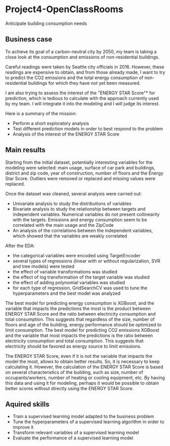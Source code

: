 # Project4-OpenClassRooms
Anticipate building consumption needs

## Business case
To achieve its goal of a carbon-neutral city by 2050, my team is taking a close look at the consumption and emissions of non-residential buildings.

Careful readings were taken by Seattle city officials in 2016. 
However, these readings are expensive to obtain, and from those already made, I want to try to predict the CO2 emissions and the total energy consumption of non-residential buildings for which they have not yet been measured.

I am also trying to assess the interest of the "ENERGY STAR Score"* for prediction, which is tedious to calculate with the approach currently used by my team. I will integrate it into the modeling and I will judge its interest.

Here is a summary of the mission:

-	Perform a short exploratory analysis
-	Test different prediction models in order to best respond to the problem
-	Analysis of the interest of the ENERGY STAR Score

## Main results
Starting from the initial dataset, potentially interesting variables for the modeling were selected: main usage, surface of car park and buildings, district and zip code, year of construction, number of floors and the Energy Star Score. 
Outliers were removed or replaced and missing values were replaced.

Once the dataset was cleaned, several analysis were carried out:

-	Univariate analysis to study the distributions of variables
-	Bivariate analysis to study the relationship between targets and independent variables. Numerical variables do not present collinearity with the targets. Emissions and energy consumption seem to be correlated with the main usage and the ZipCode
-	An analysis of the correlations between the independent variables, which showed that the variables are weakly correlated

After the EDA:

-	the categorical variables were encoded using TargetEncoder
-	several types of regressions (linear with or without regularization, SVR and tree models) were tested
-	the effect of variable transformations was studied
-	the effect of log transformation of the target variable was studied
-	the effect of adding polynomial variables was studied
-	for each type of regression, GridSearchCV was used to tune the hyperparameters and the best model was analyzed

The best model for predicting energy consumption is XGBoost, and the variable that impacts the predictions the most is the product between ENERGY STAR Score and the ratio between electricity consumption and total consumption. This suggests that regardless of the size, number of floors and age of the building, energy performance should be optimized to limit consumption.
The best model for predicting CO2 emissions XGBoost and the variable that most impacts the predictions is the ratio between electricity consumption and total consumption. This suggests that electricity should be favored as energy source to limit emissions.

The ENERGY STAR Score, even if it is not the variable that impacts the model the most, allows to obtain better results. So, it is necessary to keep calculating it. However, the calculation of the ENERGY STAR Score is based on several characteristics of the building, such as size, number of occupants/workers, number of heating or cooling equipment, etc. By having this data and using it for modeling, perhaps it would be possible to obtain better scores without directly using the ENERGY STAR Score.

## Aquired skills
-	Train a supervised learning model adapted to the business problem
-	Tune the hyperparameters of a supervised learning algorithm in order to improve it
-	Transform relevant variables of a supervised learning model
-	Evaluate the performance of a supervised learning model




